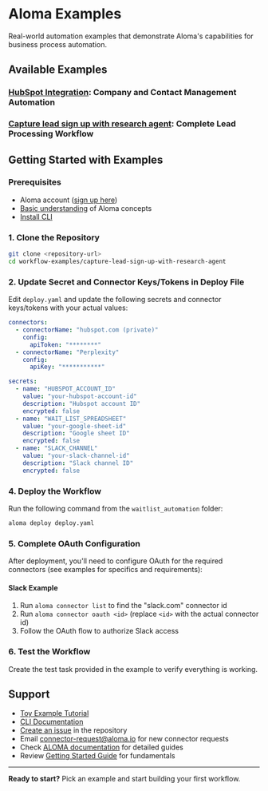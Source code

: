 # Aloma Examples

Real-world automation examples that demonstrate Aloma's capabilities for business process automation.

## Available Examples

### [HubSpot Integration](hubspot/): **Company and Contact Management Automation**
### [Capture lead sign up with research agent](capture-lead-sign-up-with-research-agent/): **Complete Lead Processing Workflow**

## Getting Started with Examples

### Prerequisites
- Aloma account ([sign up here](https://home.aloma.io/))
- [Basic understanding](../getting-started/) of Aloma concepts
- [Install CLI](CLI/README.md)

### 1. Clone the Repository

```bash
git clone <repository-url>
cd workflow-examples/capture-lead-sign-up-with-research-agent
```

### 2. Update Secret and Connector Keys/Tokens in Deploy File

Edit `deploy.yaml` and update the following secrets and connector keys/tokens with your actual values:

```yaml
connectors:
  - connectorName: "hubspot.com (private)"
    config:
      apiToken: "********"
  - connectorName: "Perplexity"
    config:
      apiKey: "***********"

secrets:
  - name: "HUBSPOT_ACCOUNT_ID"
    value: "your-hubspot-account-id"
    description: "Hubspot account ID"
    encrypted: false
  - name: "WAIT_LIST_SPREADSHEET"
    value: "your-google-sheet-id"
    description: "Google sheet ID"
    encrypted: false
  - name: "SLACK_CHANNEL"
    value: "your-slack-channel-id"
    description: "Slack channel ID"
    encrypted: false
```

### 4. Deploy the Workflow

Run the following command from the `waitlist_automation` folder:

```bash
aloma deploy deploy.yaml
```

### 5. Complete OAuth Configuration

After deployment, you'll need to configure OAuth for the required connectors (see examples for specifics and requirements):

#### Slack Example
1. Run `aloma connector list` to find the "slack.com" connector id
2. Run `aloma connector oauth <id>` (replace `<id>` with the actual connector id)
3. Follow the OAuth flow to authorize Slack access

### 6. Test the Workflow

Create the test task provided in the example to verify everything is working. 

## Support

- [Toy Example Tutorial](https://github.com/aloma-io/aloma-io/blob/main/docs/getting-started/toy-example.md)
- [CLI Documentation](https://github.com/aloma-io/aloma-io/blob/main/docs/CLI)
- [Create an issue](../../issues) in the repository
- Email connector-request@aloma.io for new connector requests
- Check [ALOMA documentation](https://github.com/aloma-io/aloma-io/tree/main/docs) for detailed guides
- Review [Getting Started Guide](../../docs/getting-started) for fundamentals

---

**Ready to start?** Pick an example and start building your first workflow.
